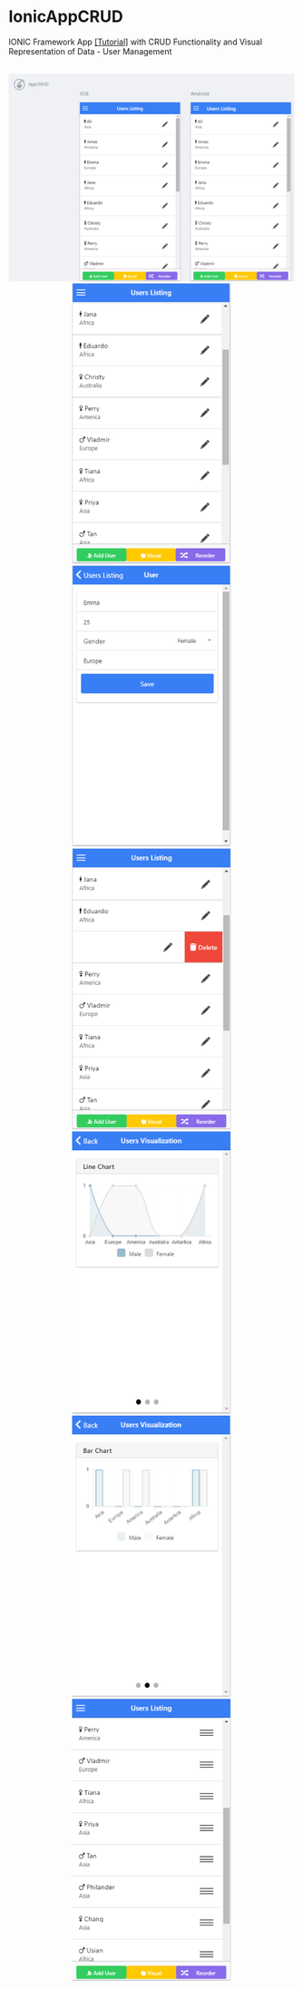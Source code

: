 # IonicAppCRUD
IONIC Framework App <a href="http://dynamicremo.blogspot.de/2015/12/app-with-crud-functionality-user.html">[Tutorial]</a> with CRUD Functionality and Visual Representation of Data - User Management
<br>
<br>
<div style="text-align: center;">
	<img src="https://github.com/DynamicRemo/IonicAppCRUD/blob/master/ScreenShots/Capture2.PNG" />
	<br>
	<img src="https://github.com/DynamicRemo/IonicAppCRUD/blob/master/ScreenShots/Capture3.PNG" width="280" />
	<img src="https://github.com/DynamicRemo/IonicAppCRUD/blob/master/ScreenShots/Capture4.PNG" width="280" />
	<img src="https://github.com/DynamicRemo/IonicAppCRUD/blob/master/ScreenShots/Capture5.PNG" width="280" />
	<img src="https://github.com/DynamicRemo/IonicAppCRUD/blob/master/ScreenShots/Capture6.PNG" width="280" />
	<img src="https://github.com/DynamicRemo/IonicAppCRUD/blob/master/ScreenShots/Capture7.PNG" width="280" />
	<img src="https://github.com/DynamicRemo/IonicAppCRUD/blob/master/ScreenShots/Capture8.PNG" width="280" />
</div>
